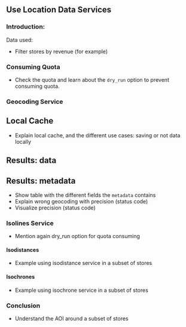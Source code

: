 ## Use Location Data Services

### Introduction:

Data used:
- Filter stores by revenue (for example)

### Consuming Quota

- Check the quota and learn about the `dry_run` option to prevent consuming quota.

### Geocoding Service

## Local Cache

- Explain local cache, and the different use cases: saving or not data locally

## Results: data

## Results: metadata

* Show table with the different fields the `metadata` contains 
* Explain wrong geocoding with precision (status code)
* Visualize precision (status code)

### Isolines Service

- Mention again dry_run option for quota consuming

#### Isodistances

- Example using isodistance service in a subset of stores

#### Isochrones

- Example using isochrone service in a subset of stores

### Conclusion

- Understand the AOI around a subset of stores